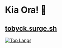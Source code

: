 # Kia Ora! 👋
[tobyck.surge.sh](https://tobyck.surge.sh)
---
[![Top Langs](https://github-readme-stats.vercel.app/api/top-langs/?username=TobyCK&bg_color=#0d1117)](https://github.com/TobyCK/github-readme-stats)
